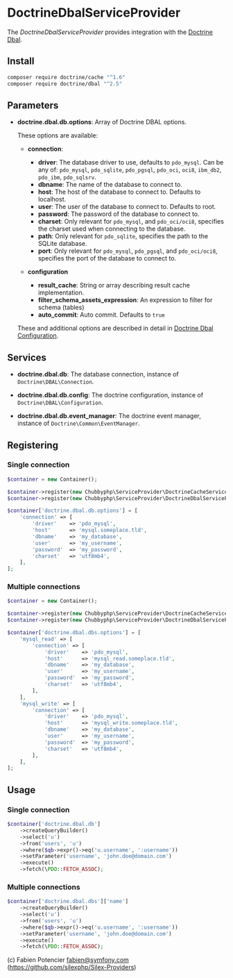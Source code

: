 # DoctrineDbalServiceProvider

The *DoctrineDbalServiceProvider* provides integration with the [Doctrine Dbal][1].

## Install

```sh
composer require doctrine/cache "^1.6"
composer require doctrine/dbal "^2.5"
```

## Parameters

* **doctrine.dbal.db.options**: Array of Doctrine DBAL options.

  These options are available:
  
  * **connection**:
  
    * **driver**: The database driver to use, defaults to ``pdo_mysql``.
      Can be any of: ``pdo_mysql``, ``pdo_sqlite``, ``pdo_pgsql``,
      ``pdo_oci``, ``oci8``, ``ibm_db2``, ``pdo_ibm``, ``pdo_sqlsrv``.
    * **dbname**: The name of the database to connect to.
    * **host**: The host of the database to connect to. Defaults to localhost.
    * **user**: The user of the database to connect to. Defaults to root.
    * **password**: The password of the database to connect to.
    * **charset**: Only relevant for ``pdo_mysql``, and ``pdo_oci/oci8``,
      specifies the charset used when connecting to the database.
    * **path**: Only relevant for ``pdo_sqlite``, specifies the path to
      the SQLite database.
    * **port**: Only relevant for ``pdo_mysql``, ``pdo_pgsql``, and ``pdo_oci/oci8``,
      specifies the port of the database to connect to.

  * **configuration**

    * **result_cache**: String or array describing result cache implementation.
    * **filter_schema_assets_expression**: An expression to filter for schema (tables)
    * **auto_commit**: Auto commit. Defaults to `true`

  These and additional options are described in detail in [Doctrine Dbal Configuration][2].

## Services

* **doctrine.dbal.db**: The database connection, instance of
  ``Doctrine\DBAL\Connection``.

* **doctrine.dbal.db.config**: The doctrine configuration, instance of
  ``Doctrine\DBAL\Configuration``.

* **doctrine.dbal.db.event_manager**: The doctrine event manager, instance of
  ``Doctrine\Common\EventManager``.

## Registering

### Single connection

```php
$container = new Container();

$container->register(new Chubbyphp\ServiceProvider\DoctrineCacheServiceProvider()));
$container->register(new Chubbyphp\ServiceProvider\DoctrineDbalServiceProvider()));

$container['doctrine.dbal.db.options'] = [
    'connection' => [
        'driver'    => 'pdo_mysql',
        'host'      => 'mysql.someplace.tld',
        'dbname'    => 'my_database',
        'user'      => 'my_username',
        'password'  => 'my_password',
        'charset'   => 'utf8mb4',
    ],
];
```

### Multiple connections

```php
$container = new Container();

$container->register(new Chubbyphp\ServiceProvider\DoctrineCacheServiceProvider()));
$container->register(new Chubbyphp\ServiceProvider\DoctrineDbalServiceProvider());

$container['doctrine.dbal.dbs.options'] = [
    'mysql_read' => [
        'connection' => [
            'driver'    => 'pdo_mysql',
            'host'      => 'mysql_read.someplace.tld',
            'dbname'    => 'my_database',
            'user'      => 'my_username',
            'password'  => 'my_password',
            'charset'   => 'utf8mb4',
        ],
    ],
    'mysql_write' => [
        'connection' => [
            'driver'    => 'pdo_mysql',
            'host'      => 'mysql_write.someplace.tld',
            'dbname'    => 'my_database',
            'user'      => 'my_username',
            'password'  => 'my_password',
            'charset'   => 'utf8mb4',
        ],
    ],
];
```

## Usage

### Single connection

```php
$container['doctrine.dbal.db']
    ->createQueryBuilder()
    ->select('u')
    ->from('users', 'u')
    ->where($qb->expr()->eq('u.username', ':username'))
    ->setParameter('username', 'john.doe@domain.com')
    ->execute()
    ->fetch(\PDO::FETCH_ASSOC);
```

### Multiple connections

```php
$container['doctrine.dbal.dbs']['name']
    ->createQueryBuilder()
    ->select('u')
    ->from('users', 'u')
    ->where($qb->expr()->eq('u.username', ':username'))
    ->setParameter('username', 'john.doe@domain.com')
    ->execute()
    ->fetch(\PDO::FETCH_ASSOC);
```

(c) Fabien Potencier <fabien@symfony.com> (https://github.com/silexphp/Silex-Providers)

[1]: https://www.doctrine-project.org/projects/dbal
[2]: https://www.doctrine-project.org/projects/doctrine-dbal/en/latest/reference/configuration.html
